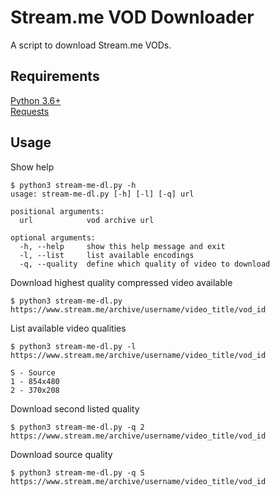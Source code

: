 # Stream.me VOD Downloader
A script to download Stream.me VODs.

## Requirements

[Python 3.6+](http://python.org)  
[Requests](http://docs.python-requests.org/en/master/)

## Usage

Show help
```console
$ python3 stream-me-dl.py -h 
usage: stream-me-dl.py [-h] [-l] [-q] url

positional arguments:
  url            vod archive url

optional arguments:
  -h, --help     show this help message and exit
  -l, --list     list available encodings
  -q, --quality  define which quality of video to download

```

Download highest quality compressed video available
```console
$ python3 stream-me-dl.py https://www.stream.me/archive/username/video_title/vod_id
```
List available video qualities
```console
$ python3 stream-me-dl.py -l https://www.stream.me/archive/username/video_title/vod_id

S - Source
1 - 854x480
2 - 370x208
```
Download second listed quality
```console
$ python3 stream-me-dl.py -q 2 https://www.stream.me/archive/username/video_title/vod_id
```
Download source quality
```console
$ python3 stream-me-dl.py -q S https://www.stream.me/archive/username/video_title/vod_id

```
